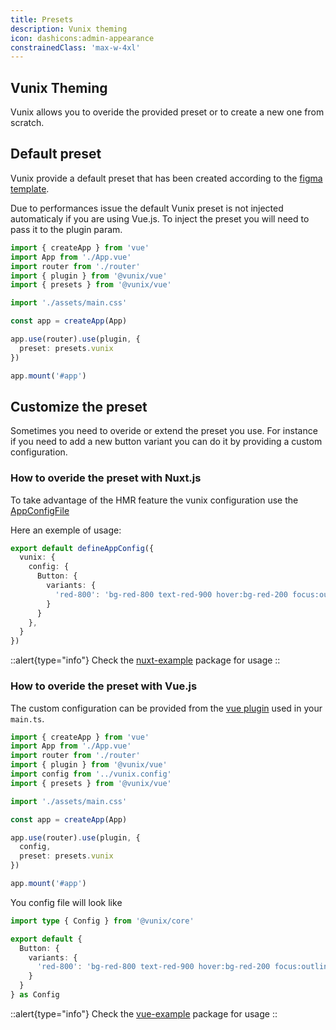 ```yaml
---
title: Presets
description: Vunix theming
icon: dashicons:admin-appearance
constrainedClass: 'max-w-4xl'
---
```


## Vunix Theming

Vunix allows you to overide the provided preset or to create a new one from scratch.

## Default preset

Vunix provide a default preset that has been created according to the [figma template](https://www.figma.com/file/PEcJkZPoD8WNfOMxh256sy/Dewib---Library?node-id=2%3A481&t=houKzkNP651QMvmq-1).

Due to performances issue the default Vunix preset is not injected automaticaly if you are using Vue.js.
To inject the preset you will need to pass it to the plugin param.

```ts [main.ts]
import { createApp } from 'vue'
import App from './App.vue'
import router from './router'
import { plugin } from '@vunix/vue'
import { presets } from '@vunix/vue'

import './assets/main.css'

const app = createApp(App)

app.use(router).use(plugin, {
  preset: presets.vunix
})

app.mount('#app')

```

## Customize the preset

Sometimes you need to overide or extend the preset you use. For instance if you need to add a new button variant you can do it by providing a custom configuration.

### How to overide the preset with Nuxt.js

To take advantage of the HMR feature the vunix configuration use the [AppConfigFile](https://nuxt.com/docs/guide/directory-structure/app-config#app-config-file)

Here an exemple of usage:

```ts [app.config.ts]
export default defineAppConfig({
  vunix: {
    config: {
      Button: {
        variants: {
          'red-800': 'bg-red-800 text-red-900 hover:bg-red-200 focus:outline-none focus:ring focus:ring-red-300'
        }
      }
    },
  }
})
```

::alert{type="info"}
Check the [nuxt-example](https://github.com/gaetansenn/vunix/tree/main/apps/nuxt-example) package for usage
::

### How to overide the preset with Vue.js

The custom configuration can be provided from the [vue plugin](https://github.com/gaetansenn/vunix/blob/main/packages/vue/src/index.ts) used in your `main.ts`.

```ts [main.ts]
import { createApp } from 'vue'
import App from './App.vue'
import router from './router'
import { plugin } from '@vunix/vue'
import config from '../vunix.config'
import { presets } from '@vunix/vue'

import './assets/main.css'

const app = createApp(App)

app.use(router).use(plugin, {
  config,
  preset: presets.vunix
})

app.mount('#app')
```

You config file will look like

```ts [vunix.config.ts]
import type { Config } from '@vunix/core'

export default {
  Button: {
    variants: {
      'red-800': 'bg-red-800 text-red-900 hover:bg-red-200 focus:outline-none focus:ring focus:ring-red-300'
    }
  }
} as Config
```

::alert{type="info"}
Check the [vue-example](https://github.com/gaetansenn/vunix/tree/main/apps/vue-example) package for usage
::